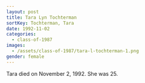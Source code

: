 ```yaml
---
layout: post
title: Tara Lyn Tochterman
sortKey: Tochterman, Tara
date: 1992-11-02
categories:
  - class-of-1987
images:
  - /assets/class-of-1987/tara-l-tochterman-1.png
gender: female
---
```

Tara died on November 2, 1992. She was 25.
